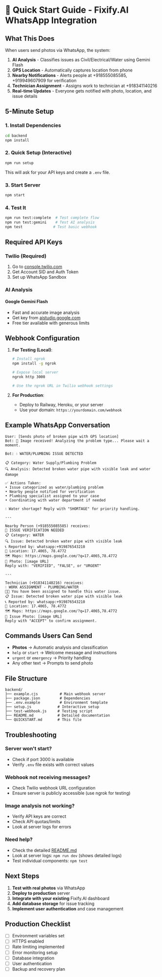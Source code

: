 # 🚀 Quick Start Guide - Fixify.AI WhatsApp Integration

## What This Does

When users send photos via WhatsApp, the system:
1. **AI Analysis** - Classifies issues as Civil/Electrical/Water using Gemini Flash
2. **GPS Location** - Automatically captures location from phone
3. **Nearby Notifications** - Alerts people at +918555085585, +919949607909 for verification
4. **Technician Assignment** - Assigns work to technician at +918341140216
5. **Real-time Updates** - Everyone gets notified with photo, location, and issue details

## 5-Minute Setup

### 1. Install Dependencies
```bash
cd backend
npm install
```

### 2. Quick Setup (Interactive)
```bash
npm run setup
```
This will ask for your API keys and create a `.env` file.

### 3. Start Server
```bash
npm start
```

### 4. Test It
```bash
npm run test:complete  # Test complete flow
npm run test:gemini    # Test AI analysis
npm test              # Test basic webhook
```

## Required API Keys

### Twilio (Required)
1. Go to [console.twilio.com](https://console.twilio.com)
2. Get Account SID and Auth Token
3. Set up WhatsApp Sandbox

### AI Analysis

#### Google Gemini Flash
- Fast and accurate image analysis
- Get key from [aistudio.google.com](https://aistudio.google.com)
- Free tier available with generous limits

## Webhook Configuration

1. **For Testing (Local)**:
   ```bash
   # Install ngrok
   npm install -g ngrok
   
   # Expose local server
   ngrok http 3000
   
   # Use the ngrok URL in Twilio webhook settings
   ```

2. **For Production**:
   - Deploy to Railway, Heroku, or your server
   - Use your domain: `https://yourdomain.com/webhook`

## Example WhatsApp Conversation

```
User: [Sends photo of broken pipe with GPS location]
Bot: 📸 Image received! Analyzing the problem type... Please wait a moment.

Bot: 💧 WATER/PLUMBING ISSUE DETECTED

📋 Category: Water Supply/Plumbing Problem
🔍 Analysis: Detected broken water pipe with visible leak and water damage

✅ Actions Taken:
• Issue categorized as water/plumbing problem
• Nearby people notified for verification
• Plumbing specialist assigned to your case
• Coordinating with water department if needed

💧 Water shortage? Reply with "SHORTAGE" for priority handling.

---

Nearby Person (+918555085585) receives:
🚨 ISSUE VERIFICATION NEEDED
📋 Category: WATER
🔍 Issue: Detected broken water pipe with visible leak
📞 Reported by: whatsapp:+919876543210
📍 Location: 17.4065, 78.4772
🗺️ Maps: https://maps.google.com/?q=17.4065,78.4772
📸 Photo: [image URL]
Reply with: "VERIFIED", "FALSE", or "URGENT"

---

Technician (+918341140216) receives:
💧 WORK ASSIGNMENT - PLUMBING/WATER
👨‍🔧 You have been assigned to handle this water issue.
📋 Issue: Detected broken water pipe with visible leak
📞 Reported by: whatsapp:+919876543210
📍 Location: 17.4065, 78.4772
🗺️ Maps: https://maps.google.com/?q=17.4065,78.4772
📸 Issue Photo: [image URL]
Reply with "ACCEPT" to confirm assignment.
```

## Commands Users Can Send

- **Photos** → Automatic analysis and classification
- `help` or `start` → Welcome message and instructions
- `urgent` or `emergency` → Priority handling
- Any other text → Prompts to send photo

## File Structure

```
backend/
├── example.cjs          # Main webhook server
├── package.json         # Dependencies
├── .env.example         # Environment template
├── setup.js            # Interactive setup
├── test-webhook.js     # Testing script
├── README.md           # Detailed documentation
└── QUICKSTART.md       # This file
```

## Troubleshooting

### Server won't start?
- Check if port 3000 is available
- Verify `.env` file exists with correct values

### Webhook not receiving messages?
- Check Twilio webhook URL configuration
- Ensure server is publicly accessible (use ngrok for testing)

### Image analysis not working?
- Verify API keys are correct
- Check API quotas/limits
- Look at server logs for errors

### Need help?
- Check the detailed [README.md](README.md)
- Look at server logs: `npm run dev` (shows detailed logs)
- Test individual components: `npm test`

## Next Steps

1. **Test with real photos** via WhatsApp
2. **Deploy to production** server
3. **Integrate with your existing** Fixify.AI dashboard
4. **Add database storage** for issue tracking
5. **Implement user authentication** and case management

## Production Checklist

- [ ] Environment variables set
- [ ] HTTPS enabled
- [ ] Rate limiting implemented
- [ ] Error monitoring setup
- [ ] Database integration
- [ ] User authentication
- [ ] Backup and recovery plan
